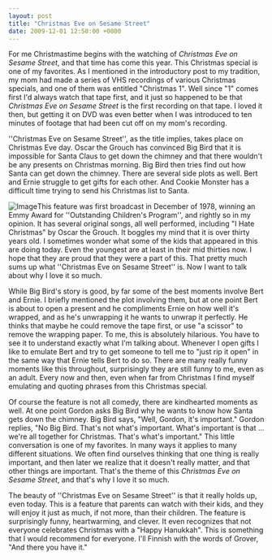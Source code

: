```yaml
---
layout: post
title: "Christmas Eve on Sesame Street"
date: 2009-12-01 12:50:00 +0000
---
```

For me Christmastime begins with the watching of <i>Christmas Eve on Sesame Street</i>, and that time has come this year. This Christmas special is one of my favorites. As I mentioned in the introductory post to my tradition, my mom had made a series of VHS recordings of various Christmas specials, and one of them was entitled "Christmas 1". Well since "1" comes first I'd always watch that tape first, and it just so happened to be that <i>Christmas Eve on Sesame Street</i> is the first recording on that tape. I loved it then, but getting it on DVD was even better when I was introduced to ten minutes of footage that had been cut off on my mom's recording.

''Christmas Eve on Sesame Street'', as the title implies, takes place on Christmas Eve day. Oscar the Grouch has convinced Big Bird that it is impossible for Santa Claus to get down the chimney and that there wouldn't be any presents on Christmas morning. Big Bird then tries find out how Santa can get down the chimney. There are several side plots as well. Bert and Ernie struggle to get gifts for each other. And Cookie Monster has a difficult time trying to send his Christmas list to Santa.

![Image](/https://www.jackeverett.com/rc_files/s/s/sschristmas.JPG)This feature was first broadcast in December of 1978, winning an Emmy Award for ''Outstanding Children's Program'', and rightly so in my opinion. It has several original songs, all well performed, including "I Hate Christmas" by Oscar the Grouch. It boggles my mind that it is over thirty years old. I sometimes wonder what some of the kids that appeared in this are doing today. Even the youngest are at least in their mid thirties now. I hope that they are proud that they were a part of this. That pretty much sums up what ''Christmas Eve on Sesame Street'' is. Now I want to talk about why I love it so much.

While Big Bird's story is good, by far some of the best moments involve Bert and Ernie. I briefly mentioned the plot involving them, but at one point Bert is about to open a present and he compliments Ernie on how well it's wrapped, and as he's unwrapping it he wants to unwrap it perfectly. He thinks that maybe he could remove the tape first, or use "a scissor" to remove the wrapping paper. To me, this is absolutely hilarious. You have to see it to understand exactly what I'm talking about. Whenever I open gifts I like to emulate Bert and try to get someone to tell me to "just rip it open" in the same way that Ernie tells Bert to do so. There are many really funny moments like this throughout, surprisingly they are still funny to me, even as an adult. Every now and then, even when far from Christmas I find myself emulating and quoting phrases from this Christmas special.

Of course the feature is not all comedy, there are kindhearted moments as well. At one point Gordon asks Big Bird why he wants to know how Santa gets down the chimney. Big Bird says, "Well, Gordon, it's important." Gordon replies, "No Big Bird. That's not what's important. What's important is that ... we're all together for Christmas. That's what's important." This little conversation is one of my favorites. In many ways it applies to many different situations. We often find ourselves thinking that one thing is really important, and then later we realize that it doesn't really matter, and that other things are important. That's the theme of this <i>Christmas Eve on Sesame Street</i>, and that's why I love it so much.

The beauty of ''Christmas Eve on Sesame Street'' is that it really holds up, even today. This is a feature that parents can watch with their kids, and they will enjoy it just as much, if not more, than their children. The feature is surprisingly funny, heartwarming, and clever. It even recognizes that not everyone celebrates Christmas with a "Happy Hanukkah". This is something that I would recommend for everyone. I'll Finnish with the words of Grover, "And there you have it."
